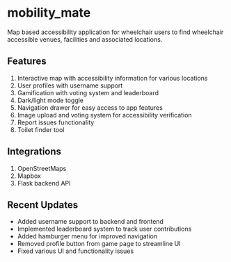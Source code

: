 # mobility_mate

Map based accessibility application for wheelchair users to find wheelchair accessible venues, facilities and associated locations.

## Features

1. Interactive map with accessibility information for various locations
2. User profiles with username support
3. Gamification with voting system and leaderboard
4. Dark/light mode toggle
5. Navigation drawer for easy access to app features
6. Image upload and voting system for accessibility verification
7. Report issues functionality
8. Toilet finder tool

## Integrations

1. OpenStreetMaps
2. Mapbox
3. Flask backend API

## Recent Updates

- Added username support to backend and frontend
- Implemented leaderboard system to track user contributions
- Added hamburger menu for improved navigation
- Removed profile button from game page to streamline UI
- Fixed various UI and functionality issues
